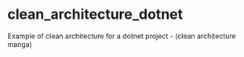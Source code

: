 # clean_architecture_dotnet
Example of clean architecture for a dotnet project - (clean architecture manga)
